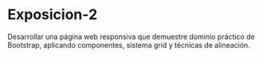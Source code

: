 # Exposicion-2
Desarrollar una página web responsiva que demuestre dominio práctico de Bootstrap, aplicando componentes, sistema grid y técnicas de alineación.
